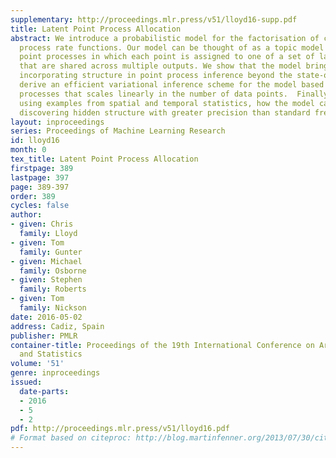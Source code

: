 ```yaml
---
supplementary: http://proceedings.mlr.press/v51/lloyd16-supp.pdf
title: Latent Point Process Allocation
abstract: We introduce a probabilistic model for the factorisation of continuous Poisson
  process rate functions. Our model can be thought of as a topic model for Poisson
  point processes in which each point is assigned to one of a set of latent rate functions
  that are shared across multiple outputs. We show that the model brings a means of
  incorporating structure in point process inference beyond the state-of-the-art.  We
  derive an efficient variational inference scheme for the model based on sparse Gaussian
  processes that scales linearly in the number of data points.  Finally, we demonstrate,
  using examples from spatial and temporal statistics, how the model can be used for
  discovering hidden structure with greater precision than standard frequentist approaches.
layout: inproceedings
series: Proceedings of Machine Learning Research
id: lloyd16
month: 0
tex_title: Latent Point Process Allocation
firstpage: 389
lastpage: 397
page: 389-397
order: 389
cycles: false
author:
- given: Chris
  family: Lloyd
- given: Tom
  family: Gunter
- given: Michael
  family: Osborne
- given: Stephen
  family: Roberts
- given: Tom
  family: Nickson
date: 2016-05-02
address: Cadiz, Spain
publisher: PMLR
container-title: Proceedings of the 19th International Conference on Artificial Intelligence
  and Statistics
volume: '51'
genre: inproceedings
issued:
  date-parts:
  - 2016
  - 5
  - 2
pdf: http://proceedings.mlr.press/v51/lloyd16.pdf
# Format based on citeproc: http://blog.martinfenner.org/2013/07/30/citeproc-yaml-for-bibliographies/
---
```

